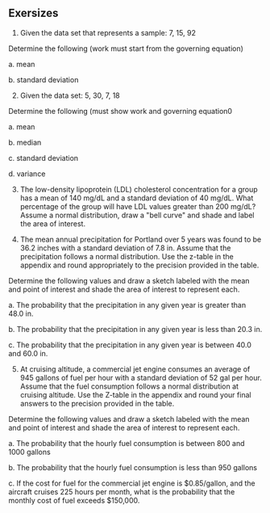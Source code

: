 ## Exersizes

1. Given the data set that represents a sample: 7, 15, 92

Determine the following (work must start from the governing equation)

a. mean

b. standard deviation

2. Given the data set: 5, 30, 7, 18

Determine the following (must show work and governing equation0

a. mean

b. median

c. standard deviation

d. variance

3. The low-density lipoprotein (LDL) cholesterol concentration for a group has a mean of 140
mg/dL and a standard deviation of 40 mg/dL. What percentage of the group will have LDL
values greater than 200 mg/dL? Assume a normal distribution, draw a "bell curve" and shade and label the area of interest.

4. The mean annual precipitation for Portland over 5 years was found to be 36.2 inches with a
standard deviation of 7.8 in. Assume that the precipitation follows a normal distribution. Use the z-table in the appendix and round appropriately to the precision provided in the table.

Determine the following values and draw a sketch labeled with the mean and point of interest
and shade the area of interest to represent each.

a. The probability that the precipitation in any given year is greater than 48.0 in.

b. The probability that the precipitation in any given year is less than 20.3 in.

c. The probability that the precipitation in any given year is between 40.0 and 60.0 in.

5. At cruising altitude, a commercial jet engine consumes an average of 945 gallons of fuel per hour
with a standard deviation of 52 gal per hour. Assume that the fuel consumption follows a normal
distribution at cruising altitude. Use the Z-table in the appendix and round your final answers to the
precision provided in the table.

Determine the following values and draw a sketch labeled with the mean and point of interest
and shade the area of interest to represent each.

a. The probability that the hourly fuel consumption is between 800 and 1000 gallons

b. The probability that the hourly fuel consumption is less than 950 gallons

c. If the cost for fuel for the commercial jet engine is $0.85/gallon, and the aircraft cruises
225 hours per month, what is the probability that the monthly cost of fuel exceeds
$150,000.
